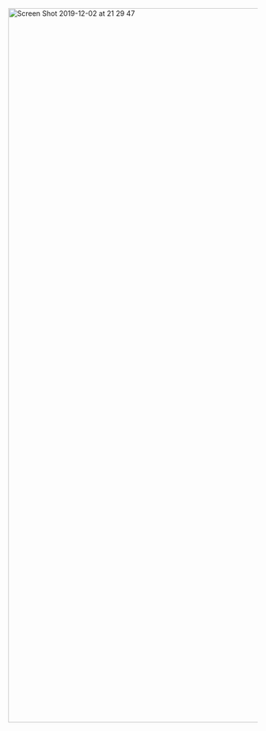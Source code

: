 <img width="1440" alt="Screen Shot 2019-12-02 at 21 29 47" src="https://user-images.githubusercontent.com/50019534/172572068-9abe8e59-2eab-4f03-9494-1a60f48ace5e.png">
